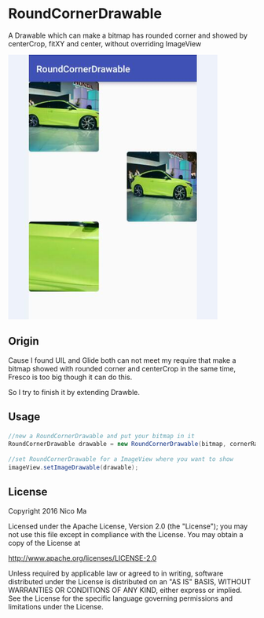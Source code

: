 # RoundCornerDrawable
A Drawable which can make a bitmap has rounded corner and showed by centerCrop, fitXY and center,
without overriding ImageView

![Screenshot](https://github.com/417704684/RoundCornerDrawable/blob/master/example.jpg)

## Origin
Cause I found UIL and Glide both can not meet my require that make a bitmap showed with rounded
corner and centerCrop in the same time, Fresco is too big though it can do this.

So I try to finish it by extending Drawble.

## Usage
```java
//new a RoundCornerDrawable and put your bitmap in it
RoundCornerDrawable drawable = new RoundCornerDrawable(bitmap, cornerRadius, margin, RoundCornerDrawable.Type.centerCrop);
```

```java
//set RoundCornerDrawable for a ImageView where you want to show
imageView.setImageDrawable(drawable);
```

## License
Copyright 2016 Nico Ma

Licensed under the Apache License, Version 2.0 (the "License");
you may not use this file except in compliance with the License.
You may obtain a copy of the License at

   http://www.apache.org/licenses/LICENSE-2.0

Unless required by applicable law or agreed to in writing, software
distributed under the License is distributed on an "AS IS" BASIS,
WITHOUT WARRANTIES OR CONDITIONS OF ANY KIND, either express or implied.
See the License for the specific language governing permissions and
limitations under the License.

